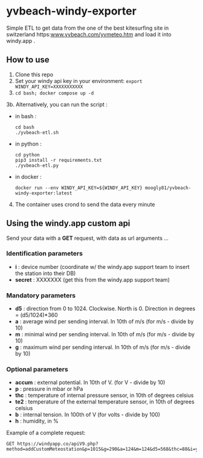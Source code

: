 # yvbeach-windy-exporter
Simple ETL to get data from the one of the best kitesurfing site in switzerland https:www.yvbeach.com/yvmeteo.htm  and load it into windy.app . 


## How to use
1. Clone this repo
2. Set your windy api key in your environment: `export WINDY_API_KEY=XXXXXXXXXXX`
3. `cd bash; docker compose up -d` 
   
 3b. Alternatively, you can run the script :

- in bash :
	
   ```
   cd bash
   ./yvbeach-etl.sh
   ```
   
- in python :
	
   ```
   cd python
   pip3 install -r requirements.txt
   ./yvbeach-etl.py
   ```
   
- in docker  :
	
   ```
   docker run --env WINDY_API_KEY=${WINDY_API_KEY} moogly81/yvbeach-windy-exporter:latest
   ``` 
   

4. The container uses crond to send the data every minute


## Using the windy.app custom api
Send your data with a **GET** request, with data as url arguments ...


### Identification parameters 

  - **i** :  device number (coordinate w/ the windy.app support team to insert the station into their DB)
  - **secret** :  XXXXXXX (get this from the windy.app support team)


### Mandatory parameters 


  - **d5** : direction from 0 to 1024. Clockwise. North is 0. Direction in degrees = (d5/1024)*360
  - **a** :  average wind per sending interval. In 10th of m/s  (for m/s - divide by 10)
  - **m** : minimal wind per sending interval. In 10th of m/s  (for m/s - divide by 10)
  -  **g** : maximum wind per sending interval. In 10th of m/s  (for m/s - divide by 10)


### Optional parameters 

  - **accum** : external potential. In 10th of V. (for V - divide by 10)
  - **p** : pressure in mbar or hPa
  - **thc** : temperature of internal pressure sensor, in 10th of degrees celsius
  - **te2** : temperature of the external temperature sensor, in 10th of degrees celsius
  - **b** : internal tension. In 100th of V  (for volts - divide by 100)
  - **h** : humidity, in % 


Example  of a complete request: 

```
GET https://windyapp.co/apiV9.php?method=addCustomMeteostation&p=1015&g=290&a=124&m=124&d5=568&thc=88&i=yvonand&secret=XXXXXX
```


